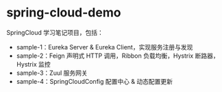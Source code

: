 # spring-cloud-demo
SpringCloud 学习笔记项目，包括：
- sample-1：Eureka Server & Eureka Client，实现服务注册与发现
- sample-2：Feign 声明式 HTTP 调用，Ribbon 负载均衡，Hystrix 断路器，Hystrix 监控
- sample-3：Zuul 服务网关
- sample-4：SpringCloudConfig 配置中心 & 动态配置更新
